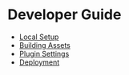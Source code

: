 # Developer Guide

* [Local Setup](local-setup.md)
* [Building Assets](building-assets.md)
* [Plugin Settings](plugin-settings.md)
* [Deployment](deployment.md)

